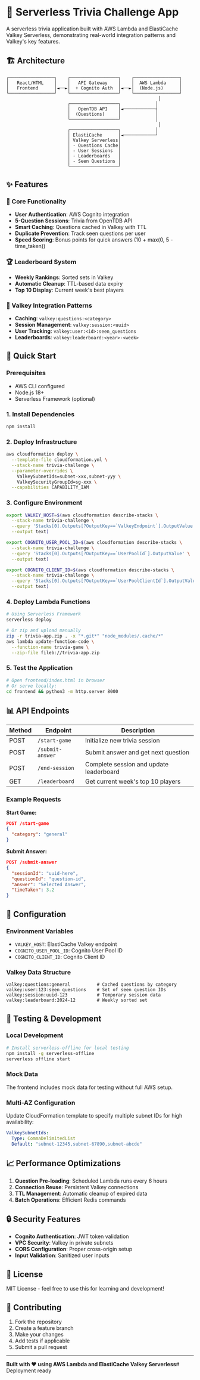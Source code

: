 # 🧠 Serverless Trivia Challenge App

A serverless trivia application built with AWS Lambda and ElastiCache Valkey Serverless, demonstrating real-world integration patterns and Valkey's key features.

## 🏗️ Architecture

```
┌─────────────────┐    ┌──────────────────┐    ┌─────────────────┐
│   React/HTML    │    │   API Gateway    │    │  AWS Lambda     │
│   Frontend      │◄──►│  + Cognito Auth  │◄──►│  (Node.js)      │
└─────────────────┘    └──────────────────┘    └─────────────────┘
                                                         │
                       ┌──────────────────┐             │
                       │   OpenTDB API    │◄────────────┤
                       │  (Questions)     │             │
                       └──────────────────┘             │
                                                         │
                       ┌──────────────────┐             │
                       │ ElastiCache      │◄────────────┘
                       │ Valkey Serverless│
                       │ - Questions Cache│
                       │ - User Sessions  │
                       │ - Leaderboards   │
                       │ - Seen Questions │
                       └──────────────────┘
```

## ✨ Features

### 🎯 Core Functionality
- **User Authentication**: AWS Cognito integration
- **5-Question Sessions**: Trivia from OpenTDB API
- **Smart Caching**: Questions cached in Valkey with TTL
- **Duplicate Prevention**: Track seen questions per user
- **Speed Scoring**: Bonus points for quick answers (10 + max(0, 5 - time_taken))

### 🏆 Leaderboard System
- **Weekly Rankings**: Sorted sets in Valkey
- **Automatic Cleanup**: TTL-based data expiry
- **Top 10 Display**: Current week's best players

### 🔧 Valkey Integration Patterns
- **Caching**: `valkey:questions:<category>`
- **Session Management**: `valkey:session:<uuid>`
- **User Tracking**: `valkey:user:<id>:seen_questions`
- **Leaderboards**: `valkey:leaderboard:<year>-<week>`

## 🚀 Quick Start

### Prerequisites
- AWS CLI configured
- Node.js 18+
- Serverless Framework (optional)

### 1. Install Dependencies
```bash
npm install
```

### 2. Deploy Infrastructure
```bash
aws cloudformation deploy \
  --template-file cloudformation.yml \
  --stack-name trivia-challenge \
  --parameter-overrides \
    ValkeySubnetIds=subnet-xxx,subnet-yyy \
    ValkeySecurityGroupId=sg-xxx \
  --capabilities CAPABILITY_IAM
```

### 3. Configure Environment
```bash
export VALKEY_HOST=$(aws cloudformation describe-stacks \
  --stack-name trivia-challenge \
  --query 'Stacks[0].Outputs[?OutputKey==`ValkeyEndpoint`].OutputValue' \
  --output text)

export COGNITO_USER_POOL_ID=$(aws cloudformation describe-stacks \
  --stack-name trivia-challenge \
  --query 'Stacks[0].Outputs[?OutputKey==`UserPoolId`].OutputValue' \
  --output text)

export COGNITO_CLIENT_ID=$(aws cloudformation describe-stacks \
  --stack-name trivia-challenge \
  --query 'Stacks[0].Outputs[?OutputKey==`UserPoolClientId`].OutputValue' \
  --output text)
```

### 4. Deploy Lambda Functions
```bash
# Using Serverless Framework
serverless deploy

# Or zip and upload manually
zip -r trivia-app.zip . -x "*.git*" "node_modules/.cache/*"
aws lambda update-function-code \
  --function-name trivia-game \
  --zip-file fileb://trivia-app.zip
```

### 5. Test the Application
```bash
# Open frontend/index.html in browser
# Or serve locally:
cd frontend && python3 -m http.server 8000
```

## 📊 API Endpoints

| Method | Endpoint | Description |
|--------|----------|-------------|
| POST | `/start-game` | Initialize new trivia session |
| POST | `/submit-answer` | Submit answer and get next question |
| POST | `/end-session` | Complete session and update leaderboard |
| GET | `/leaderboard` | Get current week's top 10 players |

### Example Requests

**Start Game:**
```json
POST /start-game
{
  "category": "general"
}
```

**Submit Answer:**
```json
POST /submit-answer
{
  "sessionId": "uuid-here",
  "questionId": "question-id",
  "answer": "Selected Answer",
  "timeTaken": 3.2
}
```

## 🔧 Configuration

### Environment Variables
- `VALKEY_HOST`: ElastiCache Valkey endpoint
- `COGNITO_USER_POOL_ID`: Cognito User Pool ID
- `COGNITO_CLIENT_ID`: Cognito Client ID

### Valkey Data Structure
```
valkey:questions:general          # Cached questions by category
valkey:user:123:seen_questions    # Set of seen question IDs
valkey:session:uuid-123           # Temporary session data
valkey:leaderboard:2024-12        # Weekly sorted set
```

## 🧪 Testing & Development

### Local Development
```bash
# Install serverless-offline for local testing
npm install -g serverless-offline
serverless offline start
```

### Mock Data
The frontend includes mock data for testing without full AWS setup.

### Multi-AZ Configuration
Update CloudFormation template to specify multiple subnet IDs for high availability:
```yaml
ValkeySubnetIds:
  Type: CommaDelimitedList
  Default: "subnet-12345,subnet-67890,subnet-abcde"
```

## 📈 Performance Optimizations

1. **Question Pre-loading**: Scheduled Lambda runs every 6 hours
2. **Connection Reuse**: Persistent Valkey connections
3. **TTL Management**: Automatic cleanup of expired data
4. **Batch Operations**: Efficient Redis commands

## 🔒 Security Features

- **Cognito Authentication**: JWT token validation
- **VPC Security**: Valkey in private subnets
- **CORS Configuration**: Proper cross-origin setup
- **Input Validation**: Sanitized user inputs

## 📝 License

MIT License - feel free to use this for learning and development!

## 🤝 Contributing

1. Fork the repository
2. Create a feature branch
3. Make your changes
4. Add tests if applicable
5. Submit a pull request

---

**Built with ❤️ using AWS Lambda and ElastiCache Valkey Serverless**# Deployment ready
